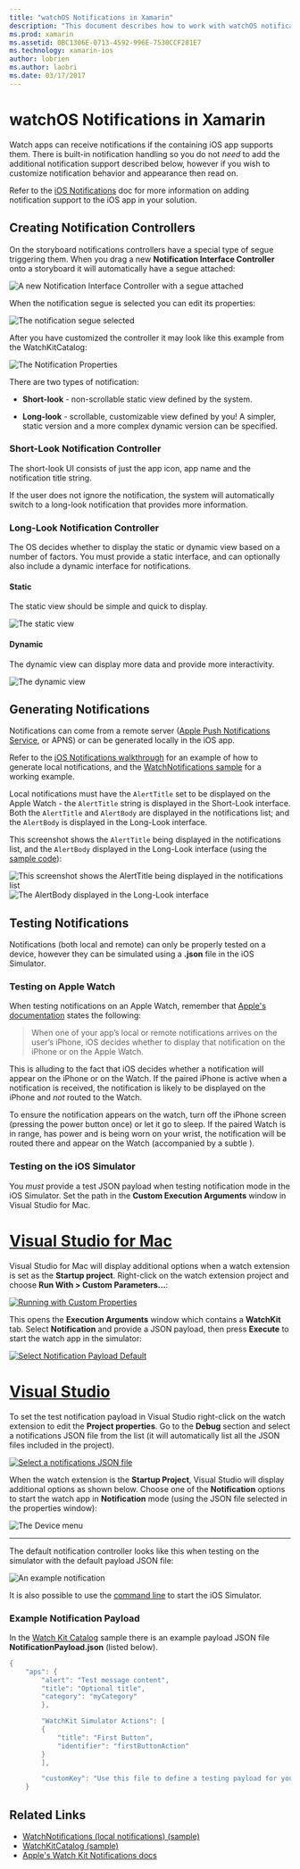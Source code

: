 ```yaml
---
title: "watchOS Notifications in Xamarin"
description: "This document describes how to work with watchOS notifications in Xamarin. It discusses creating notification controllers, generating notifications, and testing notifications."
ms.prod: xamarin
ms.assetid: 0BC1306E-0713-4592-996E-7530CCF281E7
ms.technology: xamarin-ios
author: lobrien
ms.author: laobri
ms.date: 03/17/2017
---
```


# watchOS Notifications in Xamarin

Watch apps can receive notifications if the containing
	iOS app supports them. There is built-in notification handling
	so you do not *need* to add the additional notification
	support described below, however if you wish to customize
	notification behavior and appearance then read on.

Refer to the [iOS Notifications](~/ios/platform/user-notifications/deprecated/index.md)
	doc for more information on adding notification support
	to the iOS app in your solution.

## Creating Notification Controllers

On the storyboard notifications controllers have a
	special type of segue triggering them. When you drag
	a new **Notification Interface Controller** onto a
	storyboard it will automatically have a segue attached:

![](notifications-images/notification-storyboard1.png "A new Notification Interface Controller with a segue attached")

When the notification segue is selected you can edit
	its properties:

![](notifications-images/notification-storyboard2.png "The notification segue selected")

After you have customized the controller it may look like
	this example from the WatchKitCatalog:

![](notifications-images/notifications-segue.png "The Notification Properties")


There are two types of notification:

- **Short-look** - non-scrollable static view
	defined by the system.

- **Long-look** - scrollable, customizable view
	defined by you! A simpler, static version and
	a more complex dynamic version can be specified.

### Short-Look Notification Controller

The short-look UI consists of just the app icon,
	app name and the notification title string.

If the user does not ignore the notification,
	the system will automatically switch to
	a long-look notification that provides
	more information.


### Long-Look Notification Controller

The OS decides whether to display the static or dynamic
	view based on a number of factors. You must provide
	a static interface, and can optionally also include
	a dynamic interface for notifications.

#### Static

The static view should be simple and quick to display.

![](notifications-images/notification-static.png "The static view")

#### Dynamic

The dynamic view can display more data and provide
	more interactivity.

![](notifications-images/notification-dynamic.png "The dynamic view")


## Generating Notifications

Notifications can come from a remote server ([Apple Push Notifications Service](https://developer.apple.com/library/ios/documentation/NetworkingInternet/Conceptual/RemoteNotificationsPG/Chapters/ApplePushService.html), or APNS)
	or can be generated locally in the iOS app.

Refer to the [iOS Notifications walkthrough](~/ios/platform/user-notifications/deprecated/local-notifications-in-ios-walkthrough.md) for an example of how to generate
	local notifications, and the [WatchNotifications sample](https://developer.xamarin.com/samples/monotouch/WatchKit/WatchNotifications/) for a working example.

Local notifications must have the `AlertTitle` set to be displayed on the Apple Watch -
	the `AlertTitle` string is displayed in the Short-Look interface. Both the `AlertTitle`
	and `AlertBody` are displayed in the notifications list; and the `AlertBody` is displayed
	in the Long-Look interface.

This screenshot shows the `AlertTitle` being displayed in the notifications list, and the
 	`AlertBody` displayed in the Long-Look interface (using the [sample code](https://developer.xamarin.com/samples/monotouch/WatchKit/WatchNotifications/)):

![](notifications-images/watch-notificationslist-sml.png "This screenshot shows the AlertTitle being displayed in the notifications list") ![](notifications-images/watch-notificationcontroller-sml.png "The AlertBody displayed in the Long-Look interface")

## Testing Notifications

Notifications (both local and remote) can only be properly tested on a device,
	however they can be simulated using a **.json** file in the iOS Simulator.

### Testing on Apple Watch

When testing notifications on an Apple Watch, remember that [Apple's documentation](https://developer.apple.com/library/ios/documentation/General/Conceptual/WatchKitProgrammingGuide/BasicSupport.html) states the following:

> When one of your app’s local or remote notifications arrives on the user’s iPhone, iOS decides whether to display that notification on the iPhone or on the Apple Watch.

This is alluding to the fact that iOS decides whether a notification will
	appear on the iPhone or on the Watch. If the paired iPhone is active when
	a notification is received, the notification is likely to be displayed on the
	iPhone and *not* routed to the Watch.

To ensure the notification appears on the watch, turn off the iPhone screen
	(pressing the power button once) or let it go to sleep. If the paired Watch
	is in range, has power and is being worn on your wrist, the notification will
	be routed there and appear on the Watch (accompanied by a subtle ).

### Testing on the iOS Simulator

You *must* provide a test JSON payload when
	testing notification mode in the iOS Simulator. Set the path in the
	**Custom Execution Arguments** window in Visual Studio for Mac.

# [Visual Studio for Mac](#tab/macos)

Visual Studio for Mac will display additional options when a
	watch extension is set as the **Startup project**.
	Right-click on the watch extension project and choose
	**Run With > Custom Parameters...**:
	
[![](notifications-images/runwith-customparams-sml.png "Running with Custom Properties")](notifications-images/runwith-customparams.png#lightbox)
	
This opens the **Execution Arguments** window which contains a **WatchKit**
	tab. Select **Notification** and provide a JSON
	payload, then press **Execute** to start the watch app in the simulator:
	
[![](notifications-images/runwith-execargs-sml.png "Select Notification Payload Default")](notifications-images/runwith-execargs.png#lightbox)

# [Visual Studio](#tab/windows)

To set the test notification payload in Visual Studio
 	right-click on the watch extension to edit
	the **Project properties**. Go to the **Debug**
	section and select a notifications JSON file from
	the list (it will automatically list all the JSON
	files included in the project).
	
[![](notifications-images/runwith-execargs-sml-vs.png "Select a notifications JSON file")](notifications-images/runwith-execargs-vs.png#lightbox)

When the watch extension is the **Startup Project**,
	Visual Studio will display additional options
	as shown below. Choose one of the **Notification**
	options to start the watch app in **Notification** mode
	(using the JSON file selected in the properties window):
	
![](notifications-images/runwith-vs.png "The Device menu")

-----

The default notification controller looks like this
	when testing on the simulator with the default
	payload JSON file:

![](notifications-images/notification-debug-sml.png "An example notification")

It is also possible to use the
	[command line](~/ios/watchos/troubleshooting.md#command_line)
	to start the iOS Simulator.

### Example Notification Payload

In the [Watch Kit Catalog](https://developer.xamarin.com/samples/monotouch/watchOS/WatchKitCatalog/) sample
	there is an example payload JSON file **NotificationPayload.json**
	(listed below).

```csharp
{
	"aps": {
		"alert": "Test message content",
		"title": "Optional title",
		"category": "myCategory"
		},

		"WatchKit Simulator Actions": [
		{
			"title": "First Button",
			"identifier": "firstButtonAction"
		}
		],

		"customKey": "Use this file to define a testing payload for your notifications. The aps dictionary specifies the category, alert text and title. The WatchKit Simulator Actions array can provide info for one or more action buttons in addition to the standard Dismiss button. Any other top level keys are custom payload. If you have multiple such JSON files in your project, you'll be able to choose between them in when selecting to debug the notification interface of your Watch App."
	}
```



## Related Links

- [WatchNotifications (local notifications) (sample)](https://developer.xamarin.com/samples/monotouch/WatchKit/WatchNotifications/)
- [WatchKitCatalog (sample)](https://developer.xamarin.com/samples/monotouch/watchOS/WatchKitCatalog/)
- [Apple's Watch Kit Notifications docs](https://developer.apple.com/library/ios/documentation/General/Conceptual/WatchKitProgrammingGuide/BasicSupport.html)
